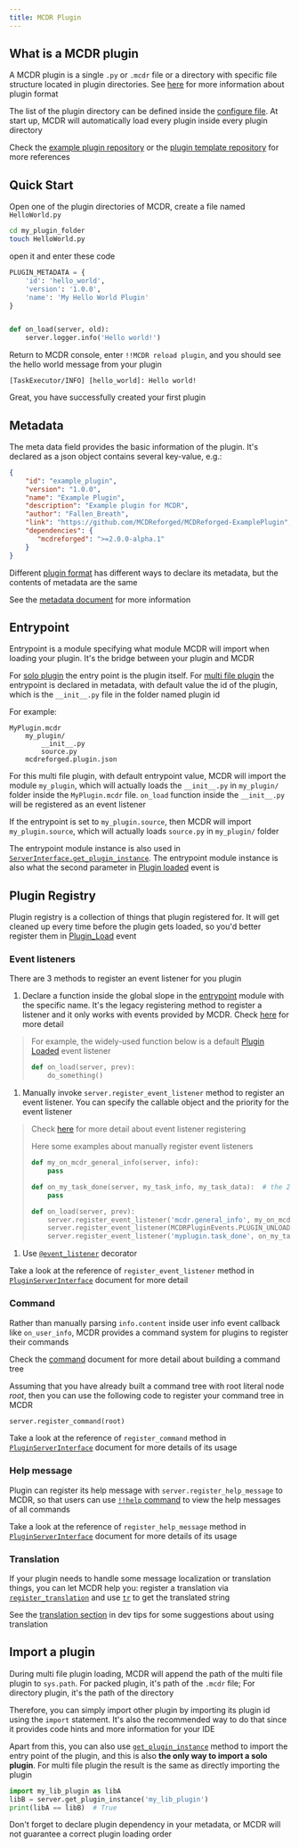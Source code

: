 ```yaml
---
title: MCDR Plugin
---
```


## What is a MCDR plugin

A MCDR plugin is a single `.py` or `.mcdr` file or a directory with specific file structure located in plugin directories. See [here](plugin_format.md) for more information about plugin format

The list of the plugin directory can be defined inside the [configure file](../configure.md#plugin_directories). At start up, MCDR will automatically load every plugin inside every plugin directory

Check the [example plugin repository](https://github.com/MCDReforged/MCDReforged-ExamplePlugin) or the [plugin template repository](https://github.com/MCDReforged/MCDReforged-PluginTemplate) for more references

## Quick Start

Open one of the plugin directories of MCDR, create a file named `HelloWorld.py`

``` bash
cd my_plugin_folder
touch HelloWorld.py
```

open it and enter these code

``` python
PLUGIN_METADATA = {
    'id': 'hello_world',
    'version': '1.0.0',
    'name': 'My Hello World Plugin'
}


def on_load(server, old):
    server.logger.info('Hello world!')
```

Return to MCDR console, enter `!!MCDR reload plugin`, and you should see the hello world message from your plugin

``` log
[TaskExecutor/INFO] [hello_world]: Hello world!
```

Great, you have successfully created your first plugin

## Metadata

The meta data field provides the basic information of the plugin. It's declared as a json object contains several key-value, e.g.:

``` json
{
    "id": "example_plugin",
    "version": "1.0.0",
    "name": "Example Plugin",
    "description": "Example plugin for MCDR",
    "author": "Fallen_Breath",
    "link": "https://github.com/MCDReforged/MCDReforged-ExamplePlugin",
    "dependencies": {
       "mcdreforged": ">=2.0.0-alpha.1"
    }
}
```

Different [plugin format](plugin_format.md) has different ways to declare its metadata, but the contents of metadata are the same

See the [metadata document](metadata.md) for more information

## Entrypoint

Entrypoint is a module specifying what module MCDR will import when loading your plugin. It's the bridge between your plugin and MCDR

For [solo plugin](plugin_format.md#solo-plugin) the entry point is the plugin itself. For [multi file plugin](plugin_format.md#multi-file-plugin) the entrypoint is declared in metadata, with default value the id of the plugin, which is the `__init__.py` file in the folder named plugin id

For example:

``` text
MyPlugin.mcdr
    my_plugin/
        __init__.py
        source.py
    mcdreforged.plugin.json
```

For this multi file plugin, with default entrypoint value, MCDR will import the module `my_plugin`, which will actually loads the `__init__.py` in `my_plugin/` folder inside the `MyPlugin.mcdr` file. `on_load` function inside the `__init__.py` will be registered as an event listener

If the entrypoint is set to `my_plugin.source`, then MCDR will import `my_plugin.source`, which will actually loads `source.py` in `my_plugin/` folder

The entrypoint module instance is also used in [`ServerInterface.get_plugin_instance`](classes/ServerInterface.md#get_plugin_instance). The entrypoint module instance is also what the second parameter in [Plugin loaded](event.md#plugin-loaded) event is

## Plugin Registry

Plugin registry is a collection of things that plugin registered for. It will get cleaned up every time before the plugin gets loaded, so you'd better register them in [Plugin_Load](event.md#plugin-load) event

### Event listeners

There are 3 methods to register an event listener for you plugin

1. Declare a function inside the global slope in the [entrypoint](#entrypoint) module with the specific name. It's the legacy registering method to register a listener and it only works with events provided by MCDR. Check [here](event.md#default-event-listener) for more detail

  > For example, the widely-used function below is a default [Plugin Loaded](event.md#plugin-loaded) event listener
  >
  > ``` python
  > def on_load(server, prev):
  >     do_something()
  > ```

1. Manually invoke `server.register_event_listener` method to register an event listener. You can specify the callable object and the priority for the event listener

  > Check [here](event.md#register-a-event-listener) for more detail about event listener registering
  >
  > Here some examples about manually register event listeners
  >
  > ``` python
  > def my_on_mcdr_general_info(server, info):
  >     pass
  >
  > def on_my_task_done(server, my_task_info, my_task_data):  # the 2nd and 3rd parameter is determined by the plugin that emits this event
  >     pass
  >
  > def on_load(server, prev):
  >     server.register_event_listener('mcdr.general_info', my_on_mcdr_general_info, priority=500)
  >     server.register_event_listener(MCDRPluginEvents.PLUGIN_UNLOADED, my_on_unload, priority=2000)
  >     server.register_event_listener('myplugin.task_done', on_my_task_done)
  > ```

1. Use [`@event_listener`](api.md#event_listener) decorator

Take a look at the reference of `register_event_listener` method in [`PluginServerInterface`](classes/PluginServerInterface.md#register-event-listener) document for more detail

### Command

Rather than manually parsing `info.content` inside user info event callback like `on_user_info`, MCDR provides a command system for plugins to register their commands

Check the [command](command.md) document for more detail about building a command tree

Assuming that you have already built a command tree with root literal node *root*, then you can use the following code to register your command tree in MCDR

``` python
server.register_command(root)
```

Take a look at the reference of `register_command` method in [`PluginServerInterface`](classes/PluginServerInterface.md#register_command) document for more details of its usage

### Help message

Plugin can register its help message with `server.register_help_message` to MCDR, so that users can use [`!!help` command](../command.md#help_command) to view the help messages of all commands

Take a look at the reference of `register_help_message` method in [`PluginServerInterface`](classes/PluginServerInterface.md#register_help_message) document for more details of its usage

### Translation

If your plugin needs to handle some message localization or translation things, you can let MCDR help you: register a translation via [`register_translation`](classes/PluginServerInterface.md#register_translation) and use [`tr`](classes/ServerInterface.md#tr) to get the translated string

See the [translation section](dev_tips.md#translation) in dev tips for some suggestions about using translation

## Import a plugin

During multi file plugin loading, MCDR will append the path of the multi file plugin to `sys.path`. For packed plugin, it's path of the `.mcdr` file; For directory plugin, it's the path of the directory

Therefore, you can simply import other plugin by importing its plugin id using the `import` statement. It's also the recommended way to do that since it provides code hints and more information for your IDE

Apart from this, you can also use [`get_plugin_instance`](classes/ServerInterface.md#get_plugin_instance) method to import the entry point of the plugin, and this is also **the only way to import a solo plugin**. For multi file plugin the result is the same as directly importing the plugin

``` python
import my_lib_plugin as libA
libB = server.get_plugin_instance('my_lib_plugin')
print(libA == libB)  # True
```

Don't forget to declare plugin dependency in your metadata, or MCDR will not guarantee a correct plugin loading order
